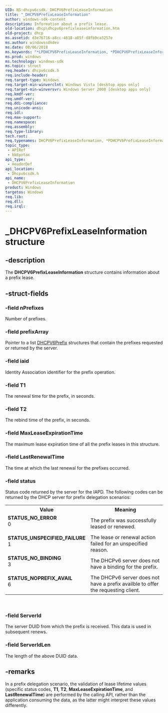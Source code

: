 ```yaml
---
UID: NS:dhcpv6csdk._DHCPV6PrefixLeaseInformation
title: "_DHCPV6PrefixLeaseInformation"
author: windows-sdk-content
description: Information about a prefix lease.
old-location: dhcp\dhcpv6prefixleaseinformation.htm
old-project: dhcp
ms.assetid: d3e76716-a8cc-4618-a85f-d8fb9ca3257e
ms.author: windowssdkdev
ms.date: 08/06/2018
ms.keywords: "*LPDHCPV6PrefixLeaseInformation, *PDHCPV6PrefixLeaseInformation, DHCPV6PrefixLeaseInformation, DHCPV6PrefixLeaseInformation structure [DHCP], LPDHCPV6PrefixLeaseInformation, LPDHCPV6PrefixLeaseInformation structure pointer [DHCP], PDHCPV6PrefixLeaseInformation, PDHCPV6PrefixLeaseInformation structure pointer [DHCP], STATUS_NOPREFIX_AVAIL, STATUS_NO_BINDING, STATUS_NO_ERROR, STATUS_UNSPECIFIED_FAILURE, _DHCPV6PrefixLeaseInformation, dhcp.dhcpv6prefixleaseinformation, dhcpv6csdk/DHCPV6PrefixLeaseInformation, dhcpv6csdk/LPDHCPV6PrefixLeaseInformation, dhcpv6csdk/PDHCPV6PrefixLeaseInformation"
ms.prod: windows
ms.technology: windows-sdk
ms.topic: struct
req.header: dhcpv6csdk.h
req.include-header: 
req.target-type: Windows
req.target-min-winverclnt: Windows Vista [desktop apps only]
req.target-min-winversvr: Windows Server 2008 [desktop apps only]
req.kmdf-ver: 
req.umdf-ver: 
req.ddi-compliance: 
req.unicode-ansi: 
req.idl: 
req.max-support: 
req.namespace: 
req.assembly: 
req.type-library: 
tech.root: 
req.typenames: DHCPV6PrefixLeaseInformation, *PDHCPV6PrefixLeaseInformation, *LPDHCPV6PrefixLeaseInformation
topic_type:
 - APIRef
 - kbSyntax
api_type:
 - HeaderDef
api_location:
 - Dhcpv6csdk.h
api_name:
 - DHCPV6PrefixLeaseInformation
product: Windows
targetos: Windows
req.lib: 
req.dll: 
req.irql: 
---
```


# _DHCPV6PrefixLeaseInformation structure


## -description


The <b>DHCPV6PrefixLeaseInformation</b> structure contains information about a prefix lease.


## -struct-fields




### -field nPrefixes

Number of prefixes.


### -field prefixArray

Pointer to a list <a href="https://msdn.microsoft.com/e04e3275-e4be-44bc-bd63-c45500971af7">DHCPV6Prefix</a> structures that contain the prefixes requested or returned by the server.


### -field iaid

Identity Association identifier for the prefix operation.


### -field T1

The renewal time for the prefix, in seconds.


### -field T2

The rebind time of the prefix, in seconds.


### -field MaxLeaseExpirationTime

The maximum lease expiration time of all the prefix leases in this structure.


### -field LastRenewalTime

The time at which the last renewal for the prefixes occurred.


### -field status

Status code returned by the server for the IAPD. The following codes can be returned by the DHCP server for prefix delegation scenarios:

<table>
<tr>
<th>Value</th>
<th>Meaning</th>
</tr>
<tr>
<td width="40%"><a id="STATUS_NO_ERROR"></a><a id="status_no_error"></a><dl>
<dt><b>STATUS_NO_ERROR</b></dt>
<dt>0</dt>
</dl>
</td>
<td width="60%">
The prefix was successfully leased or renewed.

</td>
</tr>
<tr>
<td width="40%"><a id="STATUS_UNSPECIFIED_FAILURE"></a><a id="status_unspecified_failure"></a><dl>
<dt><b>STATUS_UNSPECIFIED_FAILURE</b></dt>
<dt>1</dt>
</dl>
</td>
<td width="60%">
The lease or renewal action failed for an unspecified reason.

</td>
</tr>
<tr>
<td width="40%"><a id="STATUS_NO_BINDING"></a><a id="status_no_binding"></a><dl>
<dt><b>STATUS_NO_BINDING</b></dt>
<dt>3</dt>
</dl>
</td>
<td width="60%">
The DHCPv6 server does not have a binding for the prefix.

</td>
</tr>
<tr>
<td width="40%"><a id="STATUS_NOPREFIX_AVAIL"></a><a id="status_noprefix_avail"></a><dl>
<dt><b>STATUS_NOPREFIX_AVAIL</b></dt>
<dt>6</dt>
</dl>
</td>
<td width="60%">
The DHCPv6 server does not have a prefix availble to offer the requesting client.

</td>
</tr>
</table>
 


### -field ServerId

The server DUID from which the prefix is received.  This data is used in subsequent renews.


### -field ServerIdLen

The length of the above DUID data.


## -remarks



In a prefix delegation scenario, the validation of lease lifetime values (specific status codes, <b>T1</b>, <b>T2</b>, <b>MaxLeaseExpirationTime</b>, and <b>LastRenewalTime</b>) are performed by the calling API, rather than the application consuming the data, as the latter might interpret these values differently.




